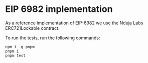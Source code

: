 # EIP 6982 implementation

As a reference implementation of EIP-6982 we use the Nduja Labs ERC721Lockable contract.

To run the tests, run the following commands:

```shell
npm i -g pnpm
pnpm i
pnpm test
```
